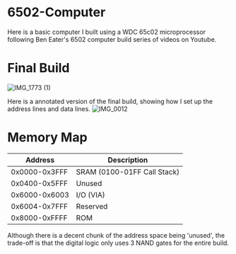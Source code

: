 # 6502-Computer

Here is a basic computer I built using a WDC 65c02 microprocessor following Ben Eater's 6502 computer build series of videos on Youtube. 

# Final Build
![IMG_1773 (1)](https://user-images.githubusercontent.com/88196425/132850734-156e85ee-5570-49d5-b540-faf1091bd4d7.jpg)

Here is a annotated version of the final build, showing how I set up the address lines and data lines.
![IMG_0012](https://user-images.githubusercontent.com/88196425/132850901-cb8a3f33-8176-4b80-b499-e7d3f57b87a4.jpg)

# Memory Map 

Address | Description
--- | ---
0x0000-0x3FFF | SRAM (0100-01FF Call Stack)
0x0400-0x5FFF | Unused
0x6000-0x6003 | I/O (VIA)
0x6004-0x7FFF | Reserved
0x8000-0xFFFF | ROM

Although there is a decent chunk of the address space being 'unused', the trade-off is that the digital logic only uses 3 NAND gates for
the entire build.

